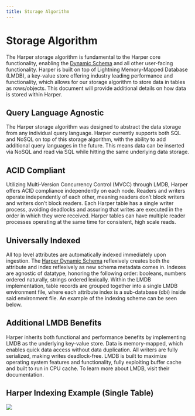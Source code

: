 ```yaml
---
title: Storage Algorithm
---
```


# Storage Algorithm

The Harper storage algorithm is fundamental to the Harper core functionality, enabling the [Dynamic Schema](./dynamic-schema) and all other user-facing functionality. Harper is built on top of Lightning Memory-Mapped Database (LMDB), a key-value store offering industry leading performance and functionality, which allows for our storage algorithm to store data in tables as rows/objects. This document will provide additional details on how data is stored within Harper.

## Query Language Agnostic

The Harper storage algorithm was designed to abstract the data storage from any individual query language. Harper currently supports both SQL and NoSQL on top of this storage algorithm, with the ability to add additional query languages in the future. This means data can be inserted via NoSQL and read via SQL while hitting the same underlying data storage.

## ACID Compliant

Utilizing Multi-Version Concurrency Control (MVCC) through LMDB, Harper offers ACID compliance independently on each node. Readers and writers operate independently of each other, meaning readers don’t block writers and writers don’t block readers. Each Harper table has a single writer process, avoiding deadlocks and assuring that writes are executed in the order in which they were received. Harper tables can have multiple reader processes operating at the same time for consistent, high scale reads.

## Universally Indexed

All top level attributes are automatically indexed immediately upon ingestion. The [Harper Dynamic Schema](./dynamic-schema) reflexively creates both the attribute and index reflexively as new schema metadata comes in. Indexes are agnostic of datatype, honoring the following order: booleans, numbers ordered naturally, strings ordered lexically. Within the LMDB implementation, table records are grouped together into a single LMDB environment file, where each attribute index is a sub-database (dbi) inside said environment file. An example of the indexing scheme can be seen below.

## Additional LMDB Benefits

Harper inherits both functional and performance benefits by implementing LMDB as the underlying key-value store. Data is memory-mapped, which enables quick data access without data duplication. All writers are fully serialized, making writes deadlock-free. LMDB is built to maximize operating system features and functionality, fully exploiting buffer cache and built to run in CPU cache. To learn more about LMDB, visit their documentation.

## Harper Indexing Example (Single Table)

![](/img/v4.6/reference/HarperDB-3.0-Storage-Algorithm.png.webp)
